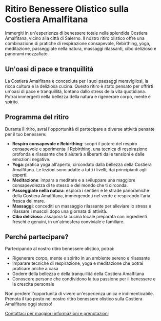 # Ritiro Benessere Olistico sulla Costiera Amalfitana

Immergiti in un'esperienza di benessere totale nella splendida Costiera Amalfitana, vicino alla città di Salerno. Il nostro ritiro olistico offre una combinazione di pratiche di respirazione consapevole, Rebirthing, yoga, meditazione, passeggiate nella natura, massaggi rilassanti, cibo delizioso e panorami mozzafiato.

## Un'oasi di pace e tranquillità

La Costiera Amalfitana è conosciuta per i suoi paesaggi meravigliosi, la ricca cultura e la deliziosa cucina. Questo ritiro è stato pensato per offrirti un'oasi di pace e tranquillità, lontano dallo stress della vita quotidiana. Potrai immergerti nella bellezza della natura e rigenerare corpo, mente e spirito.

## Programma del ritiro

Durante il ritiro, avrai l'opportunità di partecipare a diverse attività pensate per il tuo benessere:

- **Respiro consapevole e Rebirthing**: scopri il potere del respiro consapevole e sperimenta il Rebirthing, una tecnica di respirazione profonda e rilassante che ti aiuterà a liberarti dalle tensioni e dalle emozioni negative.
- **Yoga**: pratica yoga all'aperto, circondato dalla bellezza della Costiera Amalfitana. Le lezioni sono adatte a tutti i livelli, dai principianti agli esperti.
- **Meditazione**: impara a meditare e a sviluppare una maggiore consapevolezza di te stesso e del mondo che ti circonda.
- **Passeggiate nella natura**: esplora i sentieri e le strade panoramiche della Costiera Amalfitana, immergendoti nel verde e respirando l'aria fresca del mare.
- **Massaggi**: concediti un massaggio rilassante per alleviare lo stress e rilassare i muscoli dopo una giornata di attività.
- **Cibo delizioso**: assapora la cucina locale preparata con ingredienti freschi e genuini, in un'atmosfera conviviale e familiare.

## Perché partecipare?

Partecipando al nostro ritiro benessere olistico, potrai:

- Rigenerare corpo, mente e spirito in un ambiente sereno e rilassante
- Imparare tecniche di respirazione, yoga e meditazione che potrai praticare anche a casa
- Godere della bellezza e della tranquillità della Costiera Amalfitana
- Conoscere persone che condividono la tua passione per il benessere e la crescita personale

Non perdere l'opportunità di vivere un'esperienza unica e indimenticabile. Prenota il tuo posto nel nostro ritiro benessere olistico sulla Costiera Amalfitana oggi stesso!

[Contattaci per maggiori informazioni e prenotazioni](/contatto)
